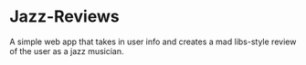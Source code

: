 Jazz-Reviews
============

A simple web app that takes in user info and creates a mad libs-style review of the user as a jazz musician. 
